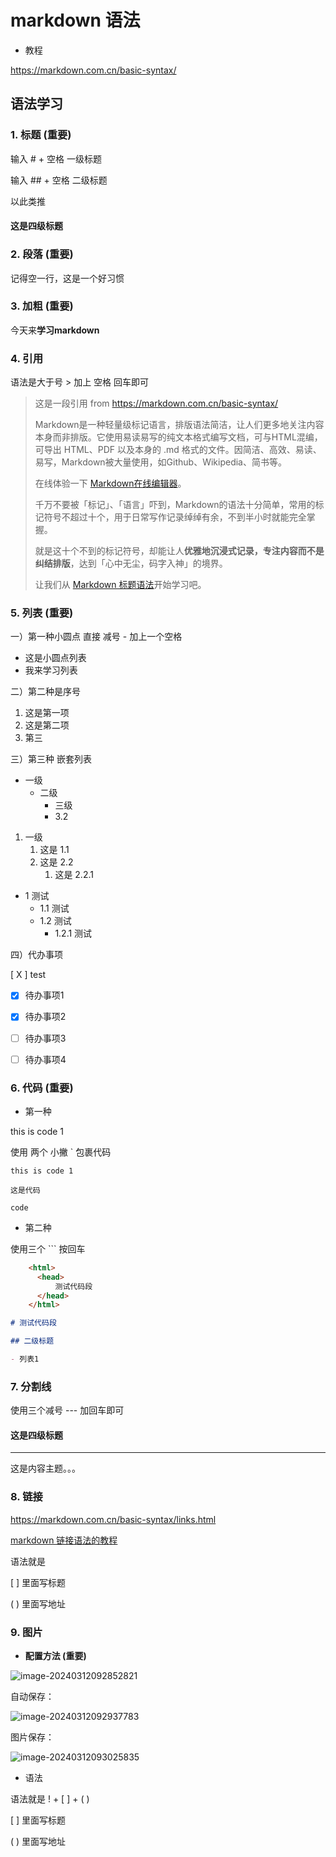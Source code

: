 # markdown 语法

- 教程

https://markdown.com.cn/basic-syntax/

## 语法学习

### 1. 标题 (重要)

输入 # + 空格 一级标题

输入 ## + 空格 二级标题

以此类推

#### 这是四级标题

### 2. 段落 (重要)

记得空一行，这是一个好习惯

### 3. 加粗 (重要)

今天来**学习markdown**

### 4. 引用

语法是大于号 > 加上 空格 回车即可

> 这是一段引用  from https://markdown.com.cn/basic-syntax/
>
> Markdown是一种轻量级标记语言，排版语法简洁，让人们更多地关注内容本身而非排版。它使用易读易写的纯文本格式编写文档，可与HTML混编，可导出 HTML、PDF 以及本身的 .md 格式的文件。因简洁、高效、易读、易写，Markdown被大量使用，如Github、Wikipedia、简书等。
>
> 在线体验一下 [Markdown在线编辑器](https://markdown.com.cn/editor/)。
>
> 千万不要被「标记」、「语言」吓到，Markdown的语法十分简单，常用的标记符号不超过十个，用于日常写作记录绰绰有余，不到半小时就能完全掌握。
>
> 就是这十个不到的标记符号，却能让人**优雅地沉浸式记录，专注内容而不是纠结排版**，达到「心中无尘，码字入神」的境界。
>
> 让我们从 [Markdown 标题语法](https://markdown.com.cn/basic-syntax/headings.html)开始学习吧。

### 5. 列表 (重要)

一）第一种小圆点 直接 减号 - 加上一个空格

- 这是小圆点列表
- 我来学习列表

二）第二种是序号

1. 这是第一项
2. 这是第二项
3. 第三

三）第三种 嵌套列表

- 一级
  - 二级
    - 三级
    - 3.2

1. 一级
   1. 这是 1.1
   2. 这是 2.2
      1. 这是 2.2.1

- 1 测试
  - 1.1 测试
  - 1.2 测试
    - 1.2.1 测试

四）代办事项

[ X ] test

- [x] 待办事项1

- [x] 待办事项2

- [ ] 待办事项3

- [ ] 待办事项4


### 6. 代码 (重要)

- 第一种

this is code 1

使用 两个 小撇 ` 包裹代码

`this is code 1`

`这是代码`

`code`

- 第二种

使用三个 ``` 按回车

```html
    <html>
      <head>
          测试代码段
      </head>
    </html>
```

```markdown
# 测试代码段

## 二级标题

- 列表1
```

### 7. 分割线

使用三个减号 --- 加回车即可

#### 这是四级标题

---

这是内容主题。。。

### 8. 链接

https://markdown.com.cn/basic-syntax/links.html

[markdown 链接语法的教程](https://markdown.com.cn/basic-syntax/links.html)

语法就是 []() 

[ ] 里面写标题

( ) 里面写地址

### 9. 图片

- **配置方法 (重要)**

![image-20240312092852821](./README.assets/image-20240312092852821.png)

自动保存：

![image-20240312092937783](./README.assets/image-20240312092937783.png)

图片保存：

![image-20240312093025835](./README.assets/image-20240312093025835.png)

- 语法

语法就是 !  + [ ] + ( ) 

[ ] 里面写标题

( ) 里面写地址

